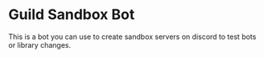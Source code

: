 # Guild Sandbox Bot
This is a bot you can use to create sandbox servers on discord to test bots or library changes.
